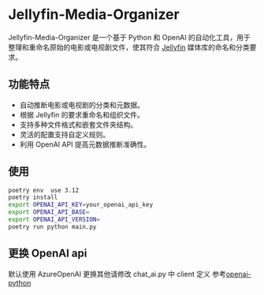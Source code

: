 # Jellyfin-Media-Organizer

Jellyfin-Media-Organizer 是一个基于 Python 和 OpenAI 的自动化工具，用于整理和重命名原始的电影或电视剧文件，使其符合 [Jellyfin](https://jellyfin.org/) 媒体库的命名和分类要求。

## 功能特点

- 自动推断电影或电视剧的分类和元数据。
- 根据 Jellyfin 的要求重命名和组织文件。
- 支持多种文件格式和嵌套文件夹结构。
- 灵活的配置支持自定义规则。
- 利用 OpenAI API 提高元数据推断准确性。

## 使用
``` bash
poetry env  use 3.12
poetry install
export OPENAI_API_KEY=your_openai_api_key
export OPENAI_API_BASE=
export OPENAI_API_VERSION=
poetry run python main.py
```

## 更换 OpenAI api  
默认使用 AzureOpenAI
更换其他请修改 chat_ai.py 中 client 定义 参考[openai-python](https://github.com/openai/openai-python.git)
